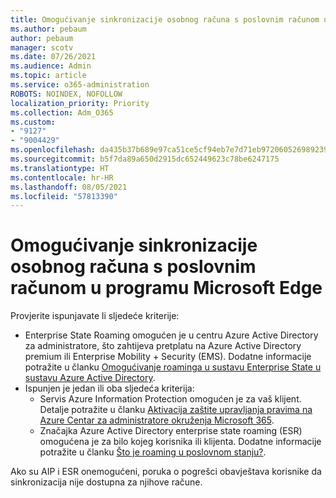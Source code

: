 ```yaml
---
title: Omogućivanje sinkronizacije osobnog računa s poslovnim računom u programu Microsoft Edge
ms.author: pebaum
author: pebaum
manager: scotv
ms.date: 07/26/2021
ms.audience: Admin
ms.topic: article
ms.service: o365-administration
ROBOTS: NOINDEX, NOFOLLOW
localization_priority: Priority
ms.collection: Adm_O365
ms.custom:
- "9127"
- "9004429"
ms.openlocfilehash: da435b37b689e97ca51ce5cf94eb7e7d71eb972060526989239310fac1460628
ms.sourcegitcommit: b5f7da89a650d2915dc652449623c78be6247175
ms.translationtype: HT
ms.contentlocale: hr-HR
ms.lasthandoff: 08/05/2021
ms.locfileid: "57813390"
---
```

# <a name="enable-a-user-to-sync-a-personal-account-with-the-work-account-in-microsoft-edge"></a>Omogućivanje sinkronizacije osobnog računa s poslovnim računom u programu Microsoft Edge

Provjerite ispunjavate li sljedeće kriterije:

- Enterprise State Roaming omogućen je u centru Azure Active Directory za administratore, što zahtijeva pretplatu na Azure Active Directory premium ili Enterprise Mobility + Security (EMS). Dodatne informacije potražite u članku [Omogućivanje roaminga u sustavu Enterprise State u sustavu Azure Active Directory](/azure/active-directory/devices/enterprise-state-roaming-enable).
- Ispunjen je jedan ili oba sljedeća kriterija:
    - Servis Azure Information Protection omogućen je za vaš klijent. Detalje potražite u članku [Aktivacija zaštite upravljanja pravima na Azure Centar za administratore okruženja Microsoft 365](/azure/information-protection/activate-office365).
    - Značajka Azure Active Directory enterprise state roaming (ESR) omogućena je za bilo kojeg korisnika ili klijenta. Dodatne informacije potražite u članku [Što je roaming u poslovnom stanju?](/azure/active-directory/devices/enterprise-state-roaming-overview).

Ako su AIP i ESR onemogućeni, poruka o pogrešci obavještava korisnike da sinkronizacija nije dostupna za njihove račune.
